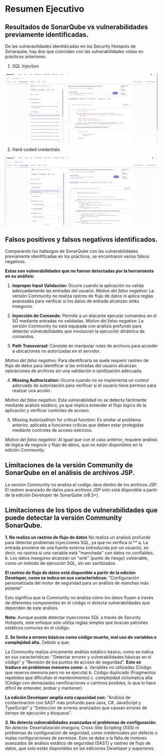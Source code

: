 # Resumen Ejecutivo

## Resultados de SonarQube vs vulnerabilidades previamente identificadas. 

De las vulneravilidades identidicadas en los Security Hotspots de Sonarqube, hay dos que coinciden con las vulnerabilidades vistas en prácticos anteriores.

1. SQL Injection

![alt text](images/sql_injection.png)

2. Hard-coded credentials

![alt text](images/hardcoded_credentials.png)


## Falsos positivos y falsos negativos identificados. 

Comparando los hallazgos de SonarQube con las vulnerabilidades previamente identificadas en los prácticos, se encontraron varios falsos negativos. 

**Estas son vulnerabilidades que no fueron detectadas por la herramienta en su análisis:**

1. **Improper Input Validación:** Ocurre cuando la aplicación no valida adecuadamente las entradas del usuario.
*Motivo del falso negativo:* La versión Community no realiza rastreo de flujo de datos ni aplica reglas avanzadas para verificar si los datos de entrada alcanzan sinks inseguros.

2. **Inyección  de Comando:** Permite a un atacante ejecutar comandos en el SO mediante entradas no validadas.
*Motivo del falso negativo:*
La versión Community no está equipada con análisis profundo para detectar vulnerabilidades que involucran la ejecución dinámica de comandos.

3. **Path Transversal:** Consiste en manipular rutas de archivos para acceder a ubicaciones no autorizadas en el servidor.
   
*Motivo del falso negativo:*
Para identificarla se suele requerir rastreo de flujo de datos para identificar si las entradas del usuario alcanzan operaciones de archivos sin una validación o sanitización adecuada.

4. **Missing Authorization:** Ocurre cuando no se implementa un control adecuado de autorización para verificar si el usuario tiene permiso para realizar una acción.

*Motivo del falso negativo:*
Esta vulnerabilidad no se detecta fácilmente mediante análisis estático, ya que implica entender el flujo lógico de la aplicación y verificar controles de acceso.

5. Missing Autorizathion for critical function: Es similar al problema anterior, aplicada a funciones críticas que deben estar protegidas mediante controles de acceso estrictos.

*Motivo del falso negativo:*
Al igual que con el caso anterior, requiere análisis de lógica de negocio y flujo de datos, que no están disponibles en la edición Community.

## Limitaciones de la versión Community de SonarQube en el análisis de archivos JSP.  
La versión Community no analiza el codigo Java dentro de los archivos JSP. 
El rastreo avanzado de datos para archivos JSP solo está disponible a partir de la edición Developer de SonarQube (v8.3+).



## Limitaciones de los tipos de vulnerabilidades que puede detectar la versión Community SonarQube. 

**1. No realiza un rastreo de flujo de datos**
No realiza un analisis profundo para detectar problemas inyecciones SQL, ya que no verifica si:**
   a. La entrada proviene de una fuente externa (introducida por un usuario), es decir, no rastrea si una variable está "manchada" con 
      datos no confiables.
   b. Los datos inseguros alcanzan un "sink" (punto de riesgo) vulnerable, como un método de ejecución SQL, sin ser sanitizados.

**El rastreo de flujo de datos está disponible a partir de la edición Developer, como se indica en sus características:**
"Configuración personalizada del motor de seguridad para un análisis de manchas más potente"

Esto significa que la Community no analiza cómo los datos fluyen a través de diferentes componentes en el código ni detecta vulnerabilidades que dependen de este análisis.

**Nota:** Aunque puede detectar inyecciones SQL a través de Security Hotspots, este enfoque solo utiliza reglas simples que buscan patrones estáticos comunes en el código. 

**2. Se limita a errores básicos como código muerto, mal uso de variables o complejidad alta.**
Debido a que:

La Community realiza únicamente análisis estático básico, como se indica en sus características:
"Detectar errores y vulnerabilidades básicas en el código" y "Revisión de los puntos de acceso de seguridad".
**Esto se traduce en problemas menores como:**
a. Variables no utilizadas (Código que reserva memoria pero no se ejecuta)
b. Código duplicado (Fragmentos repetidos que dificultan el mantenimiento)
c. complejidad ciclomatica alta (Código con demasiadas ramificaciones o caminos posibles, lo que lo hace difícil de entender, probar y mantener)

**La edición Developer amplía esta capacidad con:**
"Análisis de contaminación con SAST más profundo para Java, C#, JavaScript y TypeScript" y "Detección de errores avanzados que causan errores de tiempo de ejecución y bloqueos".

**3. No detecta vulnerabilidades avanzadas ni problemas de configuración**. 
*No detecta:* Deserialización insegura, Cross-Site Scripting (XSS) ni problemas de configuración de seguridad, como credenciales por defecto o malas configuraciones de permisos.
Esto se debe a la falta de motores avanzados de análisis estático de seguridad (SAST) y rastreo de flujo de datos, que solo están disponibles en las ediciones Developer y superiores. 
